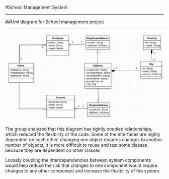 #School Management System

---


##Uml diagram for School management project

---

![](uml/schoolmanagemenruml.png)



The group analyzed that this diagram has tightly coupled relationships, which reduced the flexibility of the code.
Some of the interfaces are highly dependent on each other, changing one object requires changes to another number of objects, it is more difficult to reuse and test some classes because they are dependent on other classes

Loosely coupling the interdependencies between system components would help reduce the risk that changes to one component would require changes to any other component and increase the flexibility of the system.